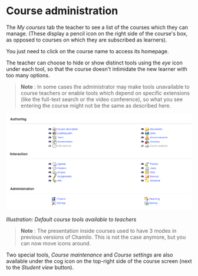 # Course administration

The _My courses_ tab the teacher to see a list of the courses which they can
manage. \(These display a pencil icon on the right side of the course's box,
as opposed to courses on which they are subscribed as learners\).

You just need to click on the course name to access its homepage.

The teacher can choose to hide or show distinct tools using the _eye_ icon
under each tool, so that the course doesn't intimidate the new learner with
too many options.

> **Note** : In some cases the administrator may make tools unavailable to course
teachers or enable tools which depend on specific extensions \(like the full-text
> search or the video conference\), so what you see entering the course might not
> be the same as described here.

![](../.gitbook/assets/images27%20%283%29.png)

_Illustration: Default course tools available to teachers_

> **Note** : The presentation inside courses used to have 3 modes in previous
> versions of Chamilo. This is not the case anymore, but you can now move icons
> around.

Two special tools, _Course maintenance_ and _Course settings_ are also
available under the cog icon on the top-right side of the course screen (next
to the _Student view_ button).